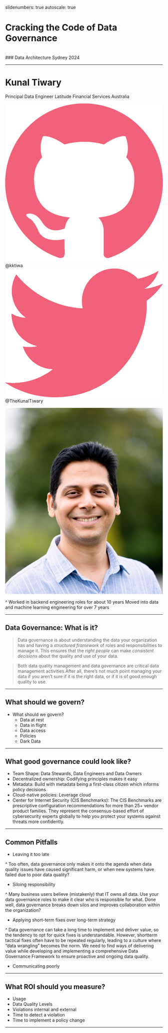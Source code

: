 slidenumbers: true
autoscale: true

# Cracking the Code of Data Governance

<br>
### Data Architecture Sydney 2024

---

# Kunal Tiwary

Principal Data Engineer
Latitude Financial Services Australia

![](assets/github.png) @kktiwa
![](assets/twitter.png) @TheKunalTiwary

![Right](assets/kunal-headshot.jpeg)

^ Worked in backend engineering roles for about 10 years
Moved into data and machine learning engineering for over 7 years

---

## Data Governance: What is it?

> Data governance is about understanding the data your organization has and having a *structured framework* of roles and responsibilities to manage it. 
This ensures that the *right people* can make *consistent decisions* about the quality and use of your data.

> Both data quality management and data governance are critical data management activities.After all, there’s not much point managing your data if you aren’t sure if it is the right data, or if it is of good enough quality to use.

---

## What should we govern?

+ What should we govern?
	- Data at rest
	- Data in flight
	- Data access
	- Policies
	- Dark Data

---	

## What good governance could look like?

+ Team Shape: Data Stewards, Data Engineers and Data Owners
+ Decentralized ownership: Codifying principles makes it easy
+ Metadata: Build with metadata being a first-class citizen which informs policy decisions
+ Cloud-native policies: Leverage cloud
+ Center for Internet Security (CIS Benchmarks): The CIS Benchmarks are prescriptive configuration recommendations for more than 25+ vendor product families. They represent the consensus-based effort of cybersecurity experts globally to help you protect your systems against threats more confidently.



---

## Common Pitfalls

- Leaving it too late

^ Too often, data governance only makes it onto the
agenda when data quality issues have caused significant harm, or
when new systems have failed due to poor data quality?

- Siloing responsibility

^ Many business users believe (mistakenly) that
IT owns all data. Use your data governance roles to make it clear who
is responsible for what. Done well, data governance breaks down silos
and improves collaboration within the organization?

- Applying short-term fixes over long-term strategy

^ Data governance can take a long time to implement and deliver value, so
the tendency to opt for quick fixes is understandable. However, shortterm
tactical fixes often have to be repeated regularly, leading to a
culture where “data wrangling” becomes the norm. We need to find
ways of delivering value while developing and implementing a
comprehensive Data Governance Framework to ensure proactive and
ongoing data quality.

- Communicating poorly

---


## What ROI should you measure?


+ Usage
+ Data Quality Levels
+ Violations internal and external
+ Time to detect a violation
+ Time to implement a policy change

---